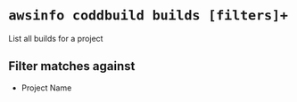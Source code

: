 # `awsinfo coddbuild builds [filters]+`

List all builds for a project

## Filter matches against

* Project Name
